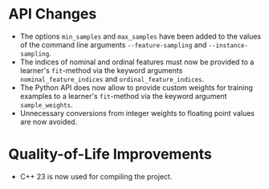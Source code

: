# API Changes

- The options `min_samples` and `max_samples` have been added to the values of the command line arguments `--feature-sampling` and `--instance-sampling`.
- The indices of nominal and ordinal features must now be provided to a learner's `fit`-method via the keyword arguments `nominal_feature_indices` and `ordinal_feature_indices`.
- The Python API does now allow to provide custom weights for training examples to a learner's `fit`-method via the keyword argument `sample_weights`. 
- Unnecessary conversions from integer weights to floating point values are now avoided.

# Quality-of-Life Improvements

- C++ 23 is now used for compiling the project.
